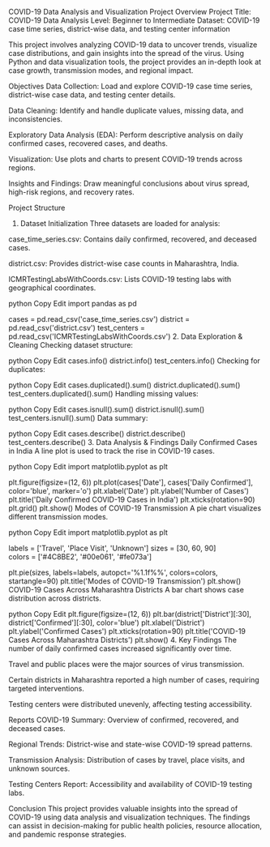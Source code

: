 COVID-19 Data Analysis and Visualization
Project Overview
Project Title: COVID-19 Data Analysis
Level: Beginner to Intermediate
Dataset: COVID-19 case time series, district-wise data, and testing center information

This project involves analyzing COVID-19 data to uncover trends, visualize case distributions, and gain insights into the spread of the virus. Using Python and data visualization tools, the project provides an in-depth look at case growth, transmission modes, and regional impact.

Objectives
Data Collection: Load and explore COVID-19 case time series, district-wise case data, and testing center details.

Data Cleaning: Identify and handle duplicate values, missing data, and inconsistencies.

Exploratory Data Analysis (EDA): Perform descriptive analysis on daily confirmed cases, recovered cases, and deaths.

Visualization: Use plots and charts to present COVID-19 trends across regions.

Insights and Findings: Draw meaningful conclusions about virus spread, high-risk regions, and recovery rates.

Project Structure
1. Dataset Initialization
Three datasets are loaded for analysis:

case_time_series.csv: Contains daily confirmed, recovered, and deceased cases.

district.csv: Provides district-wise case counts in Maharashtra, India.

ICMRTestingLabsWithCoords.csv: Lists COVID-19 testing labs with geographical coordinates.

python
Copy
Edit
import pandas as pd

cases = pd.read_csv('case_time_series.csv')
district = pd.read_csv('district.csv')
test_centers = pd.read_csv('ICMRTestingLabsWithCoords.csv')
2. Data Exploration & Cleaning
Checking dataset structure:

python
Copy
Edit
cases.info()
district.info()
test_centers.info()
Checking for duplicates:

python
Copy
Edit
cases.duplicated().sum()
district.duplicated().sum()
test_centers.duplicated().sum()
Handling missing values:

python
Copy
Edit
cases.isnull().sum()
district.isnull().sum()
test_centers.isnull().sum()
Data summary:

python
Copy
Edit
cases.describe()
district.describe()
test_centers.describe()
3. Data Analysis & Findings
Daily Confirmed Cases in India
A line plot is used to track the rise in COVID-19 cases.

python
Copy
Edit
import matplotlib.pyplot as plt

plt.figure(figsize=(12, 6))
plt.plot(cases['Date'], cases['Daily Confirmed'], color='blue', marker='o')
plt.xlabel('Date')
plt.ylabel('Number of Cases')
plt.title('Daily Confirmed COVID-19 Cases in India')
plt.xticks(rotation=90)
plt.grid()
plt.show()
Modes of COVID-19 Transmission
A pie chart visualizes different transmission modes.

python
Copy
Edit
import matplotlib.pyplot as plt

labels = ['Travel', 'Place Visit', 'Unknown']
sizes = [30, 60, 90]  
colors = ['#4C8BE2', '#00e061', '#fe073a']

plt.pie(sizes, labels=labels, autopct='%1.1f%%', colors=colors, startangle=90)
plt.title('Modes of COVID-19 Transmission')
plt.show()
COVID-19 Cases Across Maharashtra Districts
A bar chart shows case distribution across districts.

python
Copy
Edit
plt.figure(figsize=(12, 6))
plt.bar(district['District'][:30], district['Confirmed'][:30], color='blue')
plt.xlabel('District')
plt.ylabel('Confirmed Cases')
plt.xticks(rotation=90)
plt.title('COVID-19 Cases Across Maharashtra Districts')
plt.show()
4. Key Findings
The number of daily confirmed cases increased significantly over time.

Travel and public places were the major sources of virus transmission.

Certain districts in Maharashtra reported a high number of cases, requiring targeted interventions.

Testing centers were distributed unevenly, affecting testing accessibility.

Reports
COVID-19 Summary: Overview of confirmed, recovered, and deceased cases.

Regional Trends: District-wise and state-wise COVID-19 spread patterns.

Transmission Analysis: Distribution of cases by travel, place visits, and unknown sources.

Testing Centers Report: Accessibility and availability of COVID-19 testing labs.

Conclusion
This project provides valuable insights into the spread of COVID-19 using data analysis and visualization techniques. The findings can assist in decision-making for public health policies, resource allocation, and pandemic response strategies.



